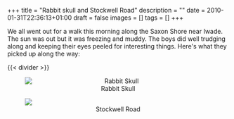 +++
title = "Rabbit skull and Stockwell Road"
description = ""
date = 2010-01-31T22:36:13+01:00
draft = false
images = []
tags = []
+++

We all went out for a walk this morning along the Saxon Shore near Iwade. The sun was out but it was freezing and muddy. The boys did well trudging along and keeping their eyes peeled for interesting things. Here's what they picked up along the way:

{{< divider >}}

<figure style="text-align: center">
  <img style="display:block;margin:auto" src="https://i.ibb.co/cX2kyxMg/Rabbit-Skull.jpg" alt="Rabbit Skull" >
  <figcaption>Rabbit Skull</figcaption>
</figure>

<figure style="text-align: center">
  <img style="display:block;margin:auto" src="https://i.ibb.co/XxMYr9Y5/stockwell-road.jpg">
  <figcaption>Stockwell Road</figcaption>
</figure>